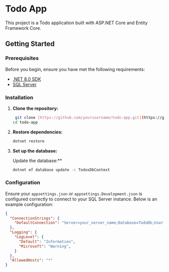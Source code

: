 # Todo App

This project is a Todo application built with ASP.NET Core and Entity Framework Core.

## Getting Started

### Prerequisites

Before you begin, ensure you have met the following requirements:

- [.NET 8.0 SDK]([https://dotnet.microsoft.com/download/dotnet/8.0](https://dotnet.microsoft.com/en-us/download/dotnet/8.0))
- [SQL Server](https://www.microsoft.com/en-us/sql-server/sql-server-downloads)

### Installation

1. **Clone the repository:**

    ```sh
     git clone [https://github.com/yourusername/todo-app.git](https://github.com/npkarunarathne/Todos/edit/master/README.md)
    cd todo-app
    ```

2. **Restore dependencies:**

    ```sh
    dotnet restore
    ```

3. **Set up the database:**

    Update the database:**

    ```sh
    dotnet ef database update -c TodosDbContext
    ```

### Configuration

Ensure your `appsettings.json` or `appsettings.Development.json` is configured correctly to connect to your SQL Server instance. Below is an example configuration:

```json
{
  "ConnectionStrings": {
    "DefaultConnection": "Server=your_server_name;Database=TodoDb;User Id=your_username;Password=your_password;"
  },
  "Logging": {
    "LogLevel": {
      "Default": "Information",
      "Microsoft": "Warning",
    }
  },
  "AllowedHosts": "*"
}
